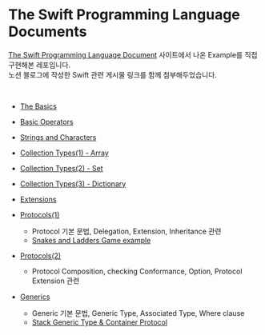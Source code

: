 # The Swift Programming Language Documents

[The Swift Programming Language Document](https://docs.swift.org/swift-book/documentation/the-swift-programming-language) 사이트에서 나온 Example를 직접 구현해본 레포입니다.<br>
노션 블로그에 작성한 Swift 관련 게시물 링크를 함께 첨부해두었습니다.

<br>

- [The Basics](https://yoonah-dev.oopy.io/fe99804c-c60e-4024-8e83-5b834302435a) <br>
- [Basic Operators](https://yoonah-dev.oopy.io/1660b202-1091-4172-81a6-1e19dd2eb376) <br>
- [Strings and Characters](https://yoonah-dev.oopy.io/0dbe8e3f-24f7-40e1-a412-f47b717869a2) <br>
- [Collection Types(1) - Array](https://yoonah-dev.oopy.io/f382baa5-32c8-4d6c-a446-91b5b870a283) <br>
- [Collection Types(2) - Set](https://yoonah-dev.oopy.io/b7ce1280-c0fd-40ad-8ae5-ad54f1946469) <br>
- [Collection Types(3) - Dictionary](https://yoonah-dev.oopy.io/66620ac8-d64d-4689-88ff-bc4a675f4129) <br>

- [Extensions](https://yoonah-dev.oopy.io/817a777f-b1de-48ce-8126-0f21573fc8fd) <br>
- [Protocols(1)](https://yoonah-dev.oopy.io/4e0e037b-1350-4c96-b9e1-65dc03c56447) 
  * Protocol 기본 문법, Delegation, Extension, Inheritance 관련
  * [Snakes and Ladders Game example](https://github.com/YoonAh-dev/The-Swift-Programming-Language-Documents/tree/main/Protocol/SnakesAndLadders.playground) <br>
- [Protocols(2)](https://yoonah-dev.oopy.io/cfb139c4-9d92-4f80-bcef-d8c2b034c2c7) 
  * Protocol Composition, checking Conformance, Option, Protocol Extension 관련 <br>
- [Generics](https://yoonah-dev.oopy.io/fc9d6ebb-39e6-43ba-bf3a-59b46bc6b21a)
  * Generic 기본 문법, Generic Type, Associated Type, Where clause
  * [Stack Generic Type & Container Protocol](https://github.com/YoonAh-dev/The-Swift-Programming-Language-Documents/tree/main/Generic/Stack)
